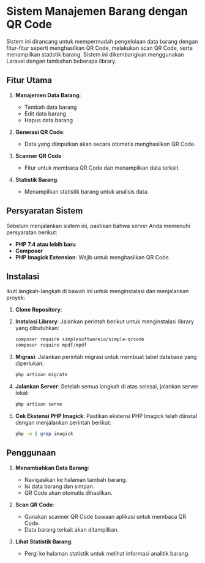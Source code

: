 # Sistem Manajemen Barang dengan QR Code

Sistem ini dirancang untuk mempermudah pengelolaan data barang dengan fitur-fitur seperti menghasilkan QR Code, melakukan scan QR Code, serta menampilkan statistik barang. Sistem ini dikembangkan menggunakan Laravel dengan tambahan beberapa library.

## Fitur Utama

1. **Manajemen Data Barang**:
   - Tambah data barang
   - Edit data barang
   - Hapus data barang

2. **Generasi QR Code**:
   - Data yang diinputkan akan secara otomatis menghasilkan QR Code.

3. **Scanner QR Code**:
   - Fitur untuk membaca QR Code dan menampilkan data terkait.

4. **Statistik Barang**:
   - Menampilkan statistik barang untuk analisis data.

## Persyaratan Sistem

Sebelum menjalankan sistem ini, pastikan bahwa server Anda memenuhi persyaratan berikut:
- **PHP 7.4 atau lebih baru**
- **Composer**
- **PHP Imagick Extension**: Wajib untuk menghasilkan QR Code.

## Instalasi

Ikuti langkah-langkah di bawah ini untuk menginstalasi dan menjalankan proyek:

1. **Clone Repository**:

2. **Instalasi Library**:
   Jalankan perintah berikut untuk menginstalasi library yang dibutuhkan:
   ```bash
   composer require simplesoftwareio/simple-qrcode
   composer require mpdf/mpdf
   ```

3. **Migrasi**:
   Jalankan perintah migrasi untuk membuat tabel database yang diperlukan:
   ```bash
   php artisan migrate
   ```

6. **Jalankan Server**:
   Setelah semua langkah di atas selesai, jalankan server lokal:
   ```bash
   php artisan serve
   ```

7. **Cek Ekstensi PHP Imagick**:
   Pastikan ekstensi PHP Imagick telah diinstal dengan menjalankan perintah berikut:
   ```bash
   php -m | grep imagick
   ```

## Penggunaan

1. **Menambahkan Data Barang**:
   - Navigasikan ke halaman tambah barang.
   - Isi data barang dan simpan.
   - QR Code akan otomatis dihasilkan.

2. **Scan QR Code**:
   - Gunakan scanner QR Code bawaan aplikasi untuk membaca QR Code.
   - Data barang terkait akan ditampilkan.

3. **Lihat Statistik Barang**:
   - Pergi ke halaman statistik untuk melihat informasi analitik barang.

